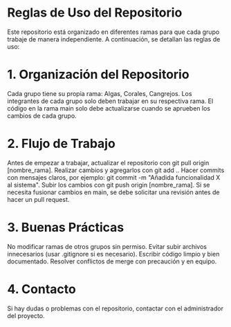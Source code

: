 # Reglas de Uso del Repositorio

Este repositorio está organizado en diferentes ramas para que cada grupo trabaje de manera independiente. A continuación, se detallan las reglas de uso:

# 1. Organización del Repositorio

Cada grupo tiene su propia rama: Algas, Corales, Cangrejos.
Los integrantes de cada grupo solo deben trabajar en su respectiva rama.
El código en la rama main solo debe actualizarse cuando se aprueben los cambios de cada grupo.

# 2. Flujo de Trabajo

Antes de empezar a trabajar, actualizar el repositorio con git pull origin [nombre_rama].
Realizar cambios y agregarlos con git add ..
Hacer commits con mensajes claros, por ejemplo: git commit -m "Añadida funcionalidad X al sistema".
Subir los cambios con git push origin [nombre_rama].
Si se necesita fusionar cambios en main, se debe solicitar una revisión antes de hacer un pull request.

# 3. Buenas Prácticas

No modificar ramas de otros grupos sin permiso.
Evitar subir archivos innecesarios (usar .gitignore si es necesario).
Escribir código limpio y bien documentado.
Resolver conflictos de merge con precaución y en equipo.

# 4. Contacto

Si hay dudas o problemas con el repositorio, contactar con el administrador del proyecto.
